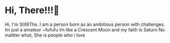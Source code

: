 <html>
    <h1>Hi, There!!!🤘</h1>
    <p dir="auto">Hi, I'm SIX6Ths. I am a person born as an ambitious person with challenges.
        Im just a amateur ~fufufu
        Im like a Crescent Moon and my faith is Saturn
        No mattter what, She is people who i love</p> 
</html>
<!---
SIX6Ths/SIX6Ths is a ✨ special ✨ repository because its `README.md` (this file) appears on your GitHub profile.
You can click the Preview link to take a look at your changes.
--->
